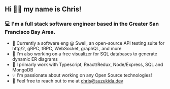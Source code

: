 ## Hi 👋🏻 my name is Chris!

### 💻 I'm a full stack software engineer based in the Greater San Francisco Bay Area.

- 🌱 Currently a software eng @ Swell, an open-source API testing suite for http/2, gRPC, tRPC, WebSocket, graphQL, and more 
- 🌳 I'm also working on a free visualizer for SQL databases to generate dynamic ER diagrams
- 🔧 I primarly work with Typescript, React/Redux, Node/Express, SQL and MongoDB
- 💡 I'm passionate about working on any Open Source technologies!
- 📧 Feel free to reach out to me at chris@suzukida.dev
